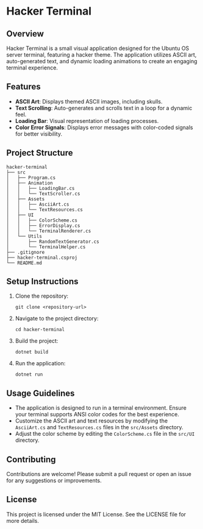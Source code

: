 # Hacker Terminal

## Overview
Hacker Terminal is a small visual application designed for the Ubuntu OS server terminal, featuring a hacker theme. The application utilizes ASCII art, auto-generated text, and dynamic loading animations to create an engaging terminal experience.

## Features
- **ASCII Art**: Displays themed ASCII images, including skulls.
- **Text Scrolling**: Auto-generates and scrolls text in a loop for a dynamic feel.
- **Loading Bar**: Visual representation of loading processes.
- **Color Error Signals**: Displays error messages with color-coded signals for better visibility.

## Project Structure
```
hacker-terminal
├── src
│   ├── Program.cs
│   ├── Animation
│   │   ├── LoadingBar.cs
│   │   └── TextScroller.cs
│   ├── Assets
│   │   ├── AsciiArt.cs
│   │   └── TextResources.cs
│   ├── UI
│   │   ├── ColorScheme.cs
│   │   ├── ErrorDisplay.cs
│   │   └── TerminalRenderer.cs
│   └── Utils
│       ├── RandomTextGenerator.cs
│       └── TerminalHelper.cs
├── .gitignore
├── hacker-terminal.csproj
└── README.md
```

## Setup Instructions
1. Clone the repository:
   ```
   git clone <repository-url>
   ```
2. Navigate to the project directory:
   ```
   cd hacker-terminal
   ```
3. Build the project:
   ```
   dotnet build
   ```
4. Run the application:
   ```
   dotnet run
   ```

## Usage Guidelines
- The application is designed to run in a terminal environment. Ensure your terminal supports ANSI color codes for the best experience.
- Customize the ASCII art and text resources by modifying the `AsciiArt.cs` and `TextResources.cs` files in the `src/Assets` directory.
- Adjust the color scheme by editing the `ColorScheme.cs` file in the `src/UI` directory.

## Contributing
Contributions are welcome! Please submit a pull request or open an issue for any suggestions or improvements.

## License
This project is licensed under the MIT License. See the LICENSE file for more details.